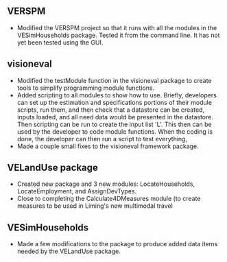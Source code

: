 ## VERSPM
  - Modified the VERSPM project so that it runs with all the modules in the VESimHouseholds package. Tested it from the command line. It has not yet been tested using the GUI.

## visioneval
  - Modified the testModule function in the visioneval package to create tools to simplify programming module functions. 
  - Added scripting to all modules to show how to use.  Briefly, developers can set up the estimation and specifications portions of their module scripts, run them, and then check that a datastore can be created, inputs loaded, and all need data would be presented in the datastore. Then scripting can be run to create the input list 'L'. This then can be used by the developer to code module functions. When the coding is done, the developer can then run a script to test everything,
  - Made a couple small fixes to the visioneval framework package.

## VELandUse package
  - Created new package and 3 new modules: LocateHouseholds, LocateEmployment, and AssignDevTypes.
  - Close to completing the Calculate4DMeasures module (to create measures to be used in Liming's new multimodal travel 

## VESimHouseholds
  - Made a few modifications to the package to produce added data items needed by the VELandUse package.

